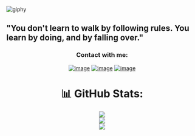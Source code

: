 ![giphy](https://media1.giphy.com/media/v1.Y2lkPTc5MGI3NjExMWJiaDdwZW0wcGN0bDB3aXNuZWVkcnk4anVhdzAwNXAxYXkyMm93ZiZlcD12MV9pbnRlcm5hbF9naWZfYnlfaWQmY3Q9Zw/TjvTq03yZMNleOm2Af/giphy.gif)

## "You don't learn to walk by following rules. You learn by doing, and by falling over." 
<h3 align="center">Contact with me:</h3>
<div align="center">

[![image](https://img.shields.io/badge/LinkedIn-0077B5?style=for-the-badge&logo=linkedin&logoColor=white)](https://www.linkedin.com/in/shmsacr/)
[![image](https://img.shields.io/badge/Gmail-D14836?style=for-the-badge&logo=gmail&logoColor=white)](mailto:shmsacr@gmail.com)
[![image](https://img.shields.io/badge/Instagram-E4405F?style=for-the-badge&logo=instagram&logoColor=white
)](https://www.instagram.com/shmsacr/)

# 📊 GitHub Stats:
![](https://github-readme-stats.vercel.app/api?username=shmsacr&theme=react&hide_border=true&include_all_commits=true&count_private=false)<br/>
![](https://github-readme-streak-stats.herokuapp.com/?user=shmsacr&theme=react&hide_border=true)<br/>
![](https://github-readme-stats.vercel.app/api/top-langs/?username=shmsacr&theme=react&hide_border=true&include_all_commits=true&count_private=false&layout=compact)
